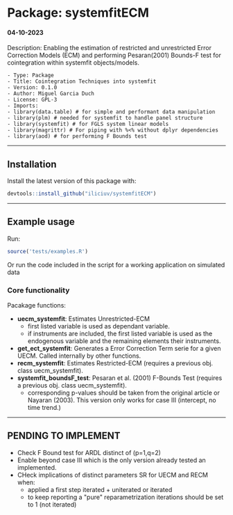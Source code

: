 # Package: systemfitECM

#### 04-10-2023

Description: Enabling the estimation of restricted and unrestricted Error Correction Models (ECM) and performing Pesaran(2001) Bounds-F test for cointegration within systemfit objects/models.

    - Type: Package
    - Title: Cointegration Techniques into systemfit
    - Version: 0.1.0
    - Author: Miguel Garcia Duch
    - License: GPL-3
    - Imports:
    - library(data.table) # for simple and performant data manipulation
    - library(plm) # needed for systemfit to handle panel structure
    - library(systemfit) # for FGLS system linear models
    - library(magrittr) # For piping with %<% without dplyr dependencies
    - library(aod) # for performing F Bounds test

-----------------------------------------------

## Installation

Install the latest version of this package with:

``` r
devtools::install_github("iliciuv/systemfitECM")
```

-----------------------------------------------

## Example usage

Run:

``` r
source('tests/examples.R')
```

Or run the code included in the script for a working application on simulated data

### Core functionality

Pacakage functions:

- **uecm_systemfit**: Estimates Unrestricted-ECM
  - first listed variable is used as dependant variable.
  - if instruments are included, the first listed variable is used as the endogenous variable and the remaining elements their instruments.
- **get_ect_systemfit**: Generates a Error Correction Term serie for a given UECM. Called internally by other functions.
- **recm_systemfit**: Estimates Restricted-ECM (requires a previous obj. class uecm_systemfit).
- **systemfit_boundsF_test**: Pesaran et al. (2001) F-Bounds Test (requires a previous obj. class uecm_systemfit).
  - corresponding p-values should be taken from the original article or Nayaran (2003). This version only works for case III (intercept, no time trend.)

------------------------------------------------

## PENDING TO IMPLEMENT

- Check F Bound  test for ARDL distinct of (p=1,q=2)
- Enable beyond case III which is the only version already tested an implemented.
- CHeck implications of distinct parameters SR for UECM and RECM when:
  - applied a first step iterated + uniterated or iterated
  - to keep reporting a "pure" reparametrization iterations should be set to 1 (not iterated)
